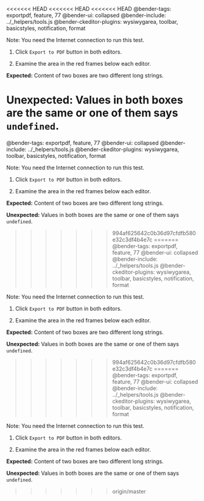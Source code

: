 <<<<<<< HEAD
<<<<<<< HEAD
<<<<<<< HEAD
@bender-tags: exportpdf, feature, 77
@bender-ui: collapsed
@bender-include: ../_helpers/tools.js
@bender-ckeditor-plugins: wysiwygarea, toolbar, basicstyles, notification, format

Note: You need the Internet connection to run this test.

1. Click `Export to PDF` button in both editors.

1. Examine the area in the red frames below each editor.

  **Expected:** Content of two boxes are two different long strings.

  **Unexpected:** Values in both boxes are the same or one of them says `undefined`.
=======
@bender-tags: exportpdf, feature, 77
@bender-ui: collapsed
@bender-include: ../_helpers/tools.js
@bender-ckeditor-plugins: wysiwygarea, toolbar, basicstyles, notification, format

Note: You need the Internet connection to run this test.

1. Click `Export to PDF` button in both editors.

1. Examine the area in the red frames below each editor.

  **Expected:** Content of two boxes are two different long strings.

  **Unexpected:** Values in both boxes are the same or one of them says `undefined`.
>>>>>>> 994af625642c0b36d97cfdfb580e32c3df4b4e7c
=======
@bender-tags: exportpdf, feature, 77
@bender-ui: collapsed
@bender-include: ../_helpers/tools.js
@bender-ckeditor-plugins: wysiwygarea, toolbar, basicstyles, notification, format

Note: You need the Internet connection to run this test.

1. Click `Export to PDF` button in both editors.

1. Examine the area in the red frames below each editor.

  **Expected:** Content of two boxes are two different long strings.

  **Unexpected:** Values in both boxes are the same or one of them says `undefined`.
>>>>>>> 994af625642c0b36d97cfdfb580e32c3df4b4e7c
=======
@bender-tags: exportpdf, feature, 77
@bender-ui: collapsed
@bender-include: ../_helpers/tools.js
@bender-ckeditor-plugins: wysiwygarea, toolbar, basicstyles, notification, format

Note: You need the Internet connection to run this test.

1. Click `Export to PDF` button in both editors.

1. Examine the area in the red frames below each editor.

  **Expected:** Content of two boxes are two different long strings.

  **Unexpected:** Values in both boxes are the same or one of them says `undefined`.
>>>>>>> origin/master
